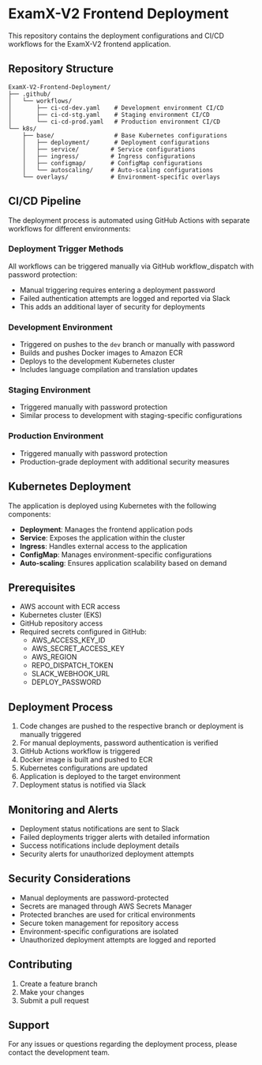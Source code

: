 # ExamX-V2 Frontend Deployment

This repository contains the deployment configurations and CI/CD workflows for the ExamX-V2 frontend application.

## Repository Structure

```
ExamX-V2-Frontend-Deployment/
├── .github/
│   └── workflows/
│       ├── ci-cd-dev.yaml    # Development environment CI/CD
│       ├── ci-cd-stg.yaml    # Staging environment CI/CD
│       └── ci-cd-prod.yaml   # Production environment CI/CD
└── k8s/
    ├── base/                 # Base Kubernetes configurations
    │   ├── deployment/       # Deployment configurations
    │   ├── service/         # Service configurations
    │   ├── ingress/         # Ingress configurations
    │   ├── configmap/       # ConfigMap configurations
    │   └── autoscaling/     # Auto-scaling configurations
    └── overlays/            # Environment-specific overlays
```

## CI/CD Pipeline

The deployment process is automated using GitHub Actions with separate workflows for different environments:

### Deployment Trigger Methods
All workflows can be triggered manually via GitHub workflow_dispatch with password protection:
- Manual triggering requires entering a deployment password
- Failed authentication attempts are logged and reported via Slack
- This adds an additional layer of security for deployments

### Development Environment
- Triggered on pushes to the `dev` branch or manually with password
- Builds and pushes Docker images to Amazon ECR
- Deploys to the development Kubernetes cluster
- Includes language compilation and translation updates

### Staging Environment
- Triggered manually with password protection
- Similar process to development with staging-specific configurations

### Production Environment
- Triggered manually with password protection
- Production-grade deployment with additional security measures

## Kubernetes Deployment

The application is deployed using Kubernetes with the following components:

- **Deployment**: Manages the frontend application pods
- **Service**: Exposes the application within the cluster
- **Ingress**: Handles external access to the application
- **ConfigMap**: Manages environment-specific configurations
- **Auto-scaling**: Ensures application scalability based on demand

## Prerequisites

- AWS account with ECR access
- Kubernetes cluster (EKS)
- GitHub repository access
- Required secrets configured in GitHub:
  - AWS_ACCESS_KEY_ID
  - AWS_SECRET_ACCESS_KEY
  - AWS_REGION
  - REPO_DISPATCH_TOKEN
  - SLACK_WEBHOOK_URL
  - DEPLOY_PASSWORD

## Deployment Process

1. Code changes are pushed to the respective branch or deployment is manually triggered
2. For manual deployments, password authentication is verified
3. GitHub Actions workflow is triggered
4. Docker image is built and pushed to ECR
5. Kubernetes configurations are updated
6. Application is deployed to the target environment
7. Deployment status is notified via Slack

## Monitoring and Alerts

- Deployment status notifications are sent to Slack
- Failed deployments trigger alerts with detailed information
- Success notifications include deployment details
- Security alerts for unauthorized deployment attempts

## Security Considerations

- Manual deployments are password-protected
- Secrets are managed through AWS Secrets Manager
- Protected branches are used for critical environments
- Secure token management for repository access
- Environment-specific configurations are isolated
- Unauthorized deployment attempts are logged and reported

## Contributing

1. Create a feature branch
2. Make your changes
3. Submit a pull request

## Support

For any issues or questions regarding the deployment process, please contact the development team.
